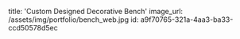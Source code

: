 title: 'Custom Designed Decorative Bench'
image_url: /assets/img/portfolio/bench_web.jpg
id: a9f70765-321a-4aa3-ba33-ccd50578d5ec
